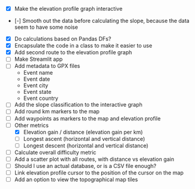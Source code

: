 - [x] Make the elevation profile graph interactive
- [-] Smooth out the data before calculating the slope, because the data seem to have some noise
- [x] Do calculations based on Pandas DFs?
- [x] Encapsulate the code in a class to make it easier to use
- [x] Add second route to the elevation profile graph
- [ ] Make Streamlit app
- [ ] Add metadata to GPX files
    - Event name
    - Event date
    - Event city
    - Event state
    - Event country
- [ ] Add the slope classification to the interactive graph
- [ ] Add round km markers to the map
- [ ] Add waypoints as markers to the map and elevation profile
- [ ] Other metrics
    - [x] Elevation gain / distance (elevation gain per km)
    - [ ] Longest ascent (horizontal and vertical distance)
    - [ ] Longest descent (horizontal and vertical distance)
- [ ] Calculate overall difficulty metric
- [ ] Add a scatter plot with all routes, with distance vs elevation gain
- [ ] Should I use an actual database, or is a CSV file enough?
- [ ] Link elevation profile cursor to the position of the cursor on the map
- [ ] Add an option to view the topographical map tiles